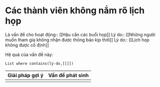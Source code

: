 # Các thành viên không nắm rõ lịch họp
Là vấn đề cho hoạt động:: [[Hậu cần các buổi họp]]
Lý do:: [[Những người muốn tham gia không nhận được thông báo kịp thời]]
Lý do:: [[Lịch họp không được cố định]]

Hệ quả của vấn đề này:
```dataview
List where contains(lý-do,[[]])
```

| Giải pháp gợi ý | Vấn đề phát sinh |
| --------------- | ---------------- |
|                 |                  |

 